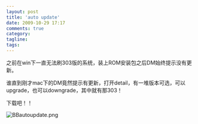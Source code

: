 ```yaml
---
layout: post
title: 'auto update'
date: 2009-10-29 17:17
comments: true
category: 
tagline: 
tags:
---
```

    

之前在win下一直无法刷303版的系统，装上ROM安装包之后DM始终提示没有更新。

谁直到刚才mac下的DM竟然提示有更新，打开detail，有一堆版本可选，可以upgrade，也可以downgrade，其中就有那303！

下载吧！！

![BBautoupdate.png](http://edwardtoday.yo2.cn/wp-content/uploads/189/18913/2009/10/bbautoupdate.png)
